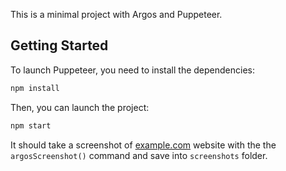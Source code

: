 This is a minimal project with Argos and Puppeteer.

## Getting Started

To launch Puppeteer, you need to install the dependencies:

```bash
npm install
```

Then, you can launch the project:

```bash
npm start
```

It should take a screenshot of [example.com](http://example.com) website with the the `argosScreenshot()` command and save into `screenshots` folder.
